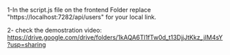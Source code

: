 1-In the script.js file on the frontend Folder replace  "https://localhost:7282/api/users" for your local link.


2- check the demostration video:  https://drive.google.com/drive/folders/1kAQA6Tl1fTw0d_t13DjjJtKkz_jIM4sY?usp=sharing

